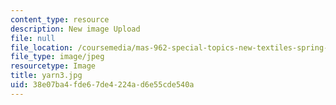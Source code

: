 ```yaml
---
content_type: resource
description: New image Upload
file: null
file_location: /coursemedia/mas-962-special-topics-new-textiles-spring-2010/38e07ba4fde67de4224ad6e55cde540a_yarn3.jpg
file_type: image/jpeg
resourcetype: Image
title: yarn3.jpg
uid: 38e07ba4-fde6-7de4-224a-d6e55cde540a
---
```

